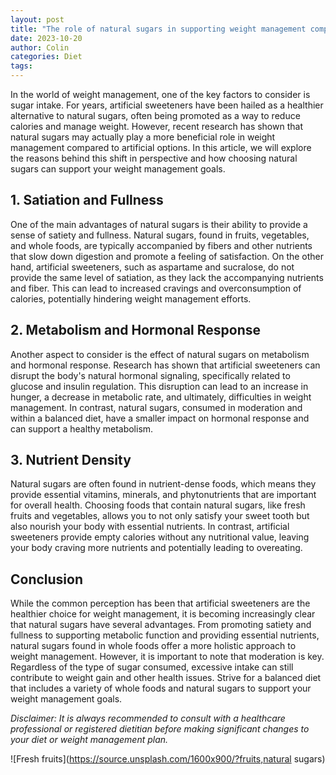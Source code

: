 ```yaml
---
layout: post
title: "The role of natural sugars in supporting weight management compared to artificial options"
date: 2023-10-20
author: Colin
categories: Diet
tags: 
---
```


In the world of weight management, one of the key factors to consider is sugar intake. For years, artificial sweeteners have been hailed as a healthier alternative to natural sugars, often being promoted as a way to reduce calories and manage weight. However, recent research has shown that natural sugars may actually play a more beneficial role in weight management compared to artificial options. In this article, we will explore the reasons behind this shift in perspective and how choosing natural sugars can support your weight management goals.

## 1. Satiation and Fullness

One of the main advantages of natural sugars is their ability to provide a sense of satiety and fullness. Natural sugars, found in fruits, vegetables, and whole foods, are typically accompanied by fibers and other nutrients that slow down digestion and promote a feeling of satisfaction. On the other hand, artificial sweeteners, such as aspartame and sucralose, do not provide the same level of satiation, as they lack the accompanying nutrients and fiber. This can lead to increased cravings and overconsumption of calories, potentially hindering weight management efforts.

## 2. Metabolism and Hormonal Response

Another aspect to consider is the effect of natural sugars on metabolism and hormonal response. Research has shown that artificial sweeteners can disrupt the body's natural hormonal signaling, specifically related to glucose and insulin regulation. This disruption can lead to an increase in hunger, a decrease in metabolic rate, and ultimately, difficulties in weight management. In contrast, natural sugars, consumed in moderation and within a balanced diet, have a smaller impact on hormonal response and can support a healthy metabolism.

## 3. Nutrient Density

Natural sugars are often found in nutrient-dense foods, which means they provide essential vitamins, minerals, and phytonutrients that are important for overall health. Choosing foods that contain natural sugars, like fresh fruits and vegetables, allows you to not only satisfy your sweet tooth but also nourish your body with essential nutrients. In contrast, artificial sweeteners provide empty calories without any nutritional value, leaving your body craving more nutrients and potentially leading to overeating.

## Conclusion

While the common perception has been that artificial sweeteners are the healthier choice for weight management, it is becoming increasingly clear that natural sugars have several advantages. From promoting satiety and fullness to supporting metabolic function and providing essential nutrients, natural sugars found in whole foods offer a more holistic approach to weight management. However, it is important to note that moderation is key. Regardless of the type of sugar consumed, excessive intake can still contribute to weight gain and other health issues. Strive for a balanced diet that includes a variety of whole foods and natural sugars to support your weight management goals.

*Disclaimer: It is always recommended to consult with a healthcare professional or registered dietitian before making significant changes to your diet or weight management plan.*

![Fresh fruits](https://source.unsplash.com/1600x900/?fruits,natural sugars)